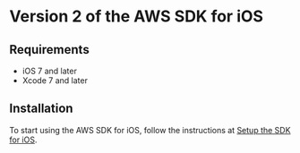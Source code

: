 # Version 2 of the AWS SDK for iOS

## Requirements

* iOS 7 and later
* Xcode 7 and later

## Installation

To start using the AWS SDK for iOS, follow the instructions at [Setup the SDK for iOS](http://docs.aws.amazon.com/mobile/sdkforios/developerguide/setup.html).